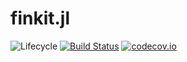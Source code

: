 # finkit.jl

![Lifecycle](https://img.shields.io/badge/lifecycle-experimental-orange.svg)<!--
![Lifecycle](https://img.shields.io/badge/lifecycle-maturing-blue.svg)
![Lifecycle](https://img.shields.io/badge/lifecycle-stable-green.svg)
![Lifecycle](https://img.shields.io/badge/lifecycle-retired-orange.svg)
![Lifecycle](https://img.shields.io/badge/lifecycle-archived-red.svg)
![Lifecycle](https://img.shields.io/badge/lifecycle-dormant-blue.svg) -->
[![Build Status](https://travis-ci.com/Occhima/finkit.jl.svg?branch=master)](https://travis-ci.com/Occhima/finkit.jl)
[![codecov.io](http://codecov.io/github/Occhima/finkit.jl/coverage.svg?branch=master)](http://codecov.io/github/Occhima/finkit.jl?branch=master)
<!--
[![Documentation](https://img.shields.io/badge/docs-stable-blue.svg)](https://Occhima.github.io/finkit.jl/stable)
[![Documentation](https://img.shields.io/badge/docs-master-blue.svg)](https://Occhima.github.io/finkit.jl/dev)
-->
